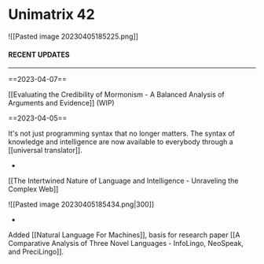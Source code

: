 # Unimatrix 42
![[Pasted image 20230405185225.png]]

#### RECENT UPDATES
---
==2023-04-07==

[[Evaluating the Credibility of Mormonism - A Balanced Analysis of Arguments and Evidence]] (WIP)

==2023-04-05==

It's not just programming syntax that no longer matters. The syntax of knowledge and intelligence are now available to everybody through a [[universal translator]]. 

-

[[The Intertwined Nature of Language and Intelligence - Unraveling the Complex Web]]

![[Pasted image 20230405185434.png|300]]

-

Added [[Natural Language For Machines]], basis for research paper [[A Comparative Analysis of Three Novel Languages - InfoLingo, NeoSpeak, and PreciLingo]].